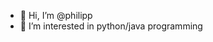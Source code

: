 - 👋 Hi, I’m @philipp
- 👀 I’m interested in python/java programming

<!---
philipp-stahlberg/philipp-stahlberg is a ✨ special ✨ repository because its `README.md` (this file) appears on your GitHub profile.
You can click the Preview link to take a look at your changes.
--->
